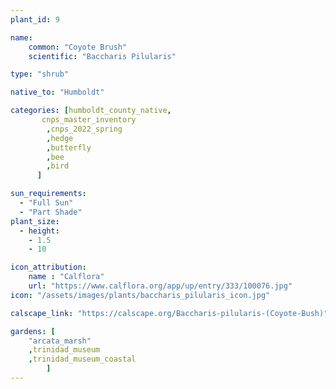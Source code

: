 ```yaml
---
plant_id: 9

name: 
    common: "Coyote Brush"  
    scientific: "Baccharis Pilularis"  

type: "shrub"

native_to: "Humboldt"

categories: [humboldt_county_native,
       cnps_master_inventory
        ,cnps_2022_spring
        ,hedge
        ,butterfly
        ,bee
        ,bird
      ]

sun_requirements:
  - "Full Sun"
  - "Part Shade"
plant_size:
  - height: 
    - 1.5
    - 10

icon_attribution: 
    name : "Calflora"
    url: "https://www.calflora.org/app/up/entry/333/100076.jpg" 
icon: "/assets/images/plants/baccharis_pilularis_icon.jpg"

calscape_link: "https://calscape.org/Baccharis-pilularis-(Coyote-Bush)"

gardens: [ 
    "arcata_marsh"
    ,trinidad_museum
    ,trinidad_museum_coastal
        ]
---
```

